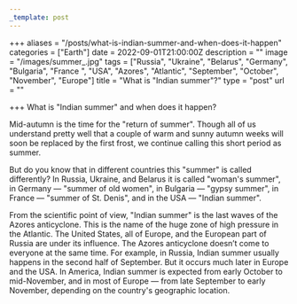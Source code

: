 ```yaml
---
_template: post
---
```



+++
aliases = "/posts/what-is-indian-summer-and-when-does-it-happen"
categories = ["Earth"]
date = 2022-09-01T21:00:00Z
description = ""
image = "/images/summer_.jpg"
tags = ["Russia", "Ukraine", "Belarus", "Germany", "Bulgaria", "France ", "USA", "Azores", "Atlantic", "September", "October", "November", "Europe"]
title = "What is \"Indian summer\"?"
type = "post"
url = ""

+++
What is "Indian summer" and when does it happen?  
  
Mid-autumn is the time for the "return of summer". Though all of us understand pretty well that a couple of warm and sunny autumn weeks will soon be replaced by the first frost, we continue calling this short period as summer.

But do you know that in different countries this "summer" is called differently? In Russia, Ukraine, and Belarus it is called "woman's summer", in Germany — "summer of old women", in Bulgaria — "gypsy summer", in France — "summer of St. Denis", and in the USA — "Indian summer".

From the scientific point of view, "Indian summer" is the last waves of the Azores anticyclone. This is the name of the huge zone of high pressure in the Atlantic. The United States, all of Europe, and the European part of Russia are under its influence. The Azores anticyclone doesn’t come to everyone at the same time. For example, in Russia, Indian summer usually happens in the second half of September. But it occurs much later in Europe and the USA. In America, Indian summer is expected from early October to mid-November, and in most of Europe — from late September to early November, depending on the country's geographic location.
